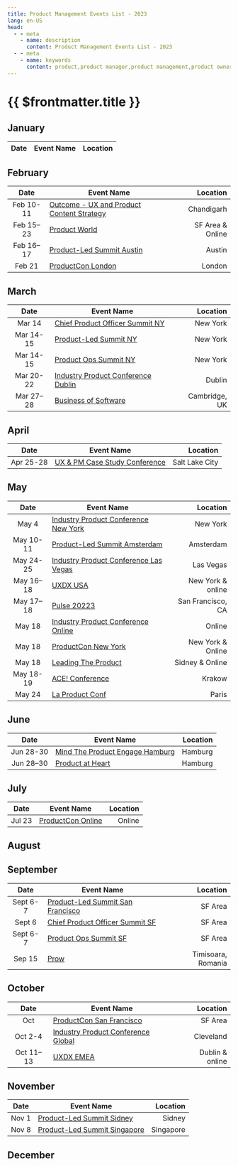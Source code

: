 ```yaml
---
title: Product Management Events List - 2023
lang: en-US
head:
  - - meta
    - name: description
      content: Product Management Events List - 2023
  - - meta
    - name: keywords
      content: product,product manager,product management,product owner,events,product owner
---
```


# {{ $frontmatter.title }}

## January

| Date | Event Name | Location |
| :--: | ---------- | -------: |

## February

|   Date    | Event Name                                                                        |         Location |
| :-------: | --------------------------------------------------------------------------------- | ---------------: |
| Feb 10-11 | [Outcome - UX and Product Content Strategy](https://www.outcomeconf.com/)         |       Chandigarh |
| Feb 15–23 | [Product World](https://productworld.co/)                                         | SF Area & Online |
| Feb 16–17 | [Product-Led Summit Austin](https://world.productledalliance.com/location/austin) |           Austin |
|  Feb 21   | [ProductCon London](https://productschool.com/productcon/london/)                 |           London |

## March

|   Date    | Event Name                                                                                  |      Location |
| :-------: | ------------------------------------------------------------------------------------------- | ------------: |
|  Mar 14   | [Chief Product Officer Summit NY](https://world.productledalliance.com/location/cponewyork) |      New York |
| Mar 14-15 | [Product-Led Summit NY](https://world.productledalliance.com/location/newyork)              |      New York |
| Mar 14-15 | [Product Ops Summit NY](https://world.productledalliance.com/location/popsnewyork)          |      New York |
| Mar 20-22 | [Industry Product Conference Dublin](https://www.industryconference.com/europe)             |        Dublin |
| Mar 27–28 | [Business of Software](https://businessofsoftware.org/events/europe-23/)                    | Cambridge, UK |

## April

|   Date    | Event Name                                                             |       Location |
| :-------: | ---------------------------------------------------------------------- | -------------: |
| Apr 25-28 | [UX & PM Case Study Conference](https://www.frontutah.com/conference/) | Salt Lake City |

## May

|   Date    | Event Name                                                                                      |          Location |
| :-------: | ----------------------------------------------------------------------------------------------- | ----------------: |
|   May 4   | [Industry Product Conference New York](https://www.industryconference.com/new-york)             |          New York |
| May 10-11 | [Product-Led Summit Amsterdam](https://world.productledalliance.com/location/amsterdam)         |         Amsterdam |
| May 24-25 | [Industry Product Conference Las Vegas](https://world.productledalliance.com/location/lasvegas) |         Las Vegas |
| May 16–18 | [UXDX USA](https://uxdx.com/usa/2023/)                                                          | New York & online |
| May 17–18 | [Pulse 20223](https://gainsightpulse.com/pulse-2023/)                                           | San Francisco, CA |
|  May 18   | [Industry Product Conference Online](https://www.industryconference.com/virtual)                |            Online |
|  May 18   | [ProductCon New York](https://productschool.com/productcon/new-york/)                           | New York & Online |
|  May 18   | [Leading The Product](https://www.leadingtheproduct.com/)                                       |   Sidney & Online |
| May 18-19 | [ACE! Conference](https://aceconf.com/home)                                                     |            Krakow |
|  May 24   | [La Product Conf](https://www.laproductconf.com/paris/lpc-2023)                                 |             Paris |

## June

|   Date    | Event Name                                                                           | Location |
| :-------: | ------------------------------------------------------------------------------------ | -------: |
| Jun 28-30 | [Mind The Product Engage Hamburg](https://www.mindtheproduct.com/mtpengage/hamburg/) |  Hamburg |
| Jun 28–30 | [Product at Heart](https://productatheart.com/)                                      |  Hamburg |

## July

|  Date  | Event Name                                                        | Location |
| :----: | ----------------------------------------------------------------- | -------: |
| Jul 23 | [ProductCon Online](https://productschool.com/productcon/online/) |   Online |

## August

## September

|   Date   | Event Name                                                                                       |           Location |
| :------: | ------------------------------------------------------------------------------------------------ | -----------------: |
| Sept 6-7 | [Product-Led Summit San Francisco](https://world.productledalliance.com/location/sanfrancisco)   |            SF Area |
|  Sept 6  | [Chief Product Officer Summit SF](https://world.productledalliance.com/location/cposanfrancisco) |            SF Area |
| Sept 6-7 | [Product Ops Summit SF](https://world.productledalliance.com/location/popssanfrancisco)          |            SF Area |
|  Sep 15  | [Prow](https://prow.ro/)                                                                         | Timisoara, Romania |

## October

|   Date    | Event Name                                                                      |        Location |
| :-------: | ------------------------------------------------------------------------------- | --------------: |
|    Oct    | [ProductCon San Francisco](https://productschool.com/productcon/san-francisco/) |         SF Area |
|  Oct 2-4  | [Industry Product Conference Global](https://www.industryconference.com/global) |       Cleveland |
| Oct 11–13 | [UXDX EMEA](https://uxdx.com/emea/2023/)                                        | Dublin & online |

## November

| Date  | Event Name                                                                              |  Location |
| :---: | --------------------------------------------------------------------------------------- | --------: |
| Nov 1 | [Product-Led Summit Sidney](https://world.productledalliance.com/location/sydney)       |    Sidney |
| Nov 8 | [Product-Led Summit Singapore](https://world.productledalliance.com/location/singapore) | Singapore |

## December
